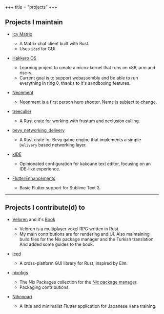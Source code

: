 +++
title = "projects"
+++

## Projects I maintain
- [Icy Matrix](https://gitlab.com/yusdacra/icy_matrix)
  - A Matrix chat client built with Rust.
  - Uses `iced` for GUI.

- [Hakkero OS](https://gitlab.com/hakkero-os/hakkero)
  - Learning project to create a micro-kernel that runs on x86, arm and risc-v.
  - Current goal is to support webassembly and be able to run everything in ring 0, thanks to it's sandboxing features.
  
- [Neonment](https://gitlab.com/yusdacra/neonment)
  - Neonment is a first person hero shooter. Name is subject to change.
  
- [treeculler](https://gitlab.com/yusdacra/treeculler)
  - A Rust crate for working with frustum and occlusion culling.
  
- [bevy_networking_delivery](https://gitlab.com/yusdacra/bevy_prototype_networking_delivery)
  - A Rust crate for Bevy game engine that implements a simple `Delivery` based networking layer.
  
- [kIDE](https://gitlab.com/yusdacra/kide)
  - Opinionated configuration for kakoune text editor, focusing on an IDE-like experience.
  
- [FlutterEnhancements](https://github.com/yusdacra/FlutterEnhancements)
  - Basic Flutter support for Sublime Text 3.

----

## Projects I contribute(d) to
- [Veloren](https://gitlab.com/veloren/veloren) and it's [Book](https://gitlab.com/veloren/book)
  - Veloren is a multiplayer voxel RPG written in Rust.
  - My main contributions are for rendering and UI. Also maintaining build files for the Nix package manager and the Turkish translation. And added some guides to the book.
  
- [iced](https://github.com/hecrj/iced)
  - A cross-platform GUI library for Rust, inspired by Elm.
  
- [nixpkgs](https://github.com/NixOS/nixpkgs)
  - The Nix Packages collection for the [Nix package manager](https://github.com/NixOS/nix).
  - Packaging contributions.
  
- [Nihonoari](https://github.com/aeri/Nihonoari-App)
  - A little and minimalist Flutter application for Japanese Kana training. 
